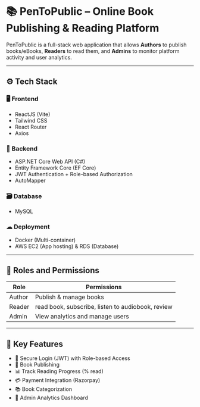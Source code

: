 # 📚 PenToPublic – Online Book Publishing & Reading Platform

PenToPublic is a full-stack web application that allows **Authors** to publish books/eBooks, **Readers** to read them, and **Admins** to monitor platform activity and user analytics.

---

## ⚙️ Tech Stack

### 🖥 Frontend
- ReactJS (Vite)
- Tailwind CSS
- React Router
- Axios

### 🔧 Backend
- ASP.NET Core Web API (C#)
- Entity Framework Core (EF Core)
- JWT Authentication + Role-based Authorization
- AutoMapper

### 🗃 Database
- MySQL

### ☁ Deployment
- Docker (Multi-container)
- AWS EC2 (App hosting) & RDS (Database)

---

## 👤 Roles and Permissions

| Role    | Permissions |
|---------|-------------|
| Author  | Publish & manage books |
| Reader  | read book, subscribe, listen to audiobook, review |
| Admin   | View analytics and manage users |

---

## 📌 Key Features

- 🔐 Secure Login (JWT) with Role-based Access
- 📖 Book Publishing
- 📊 Track Reading Progress (% read)
- 💳 Payment Integration (Razorpay)
- 📚 Book Categorization
- 🧾 Admin Analytics Dashboard


